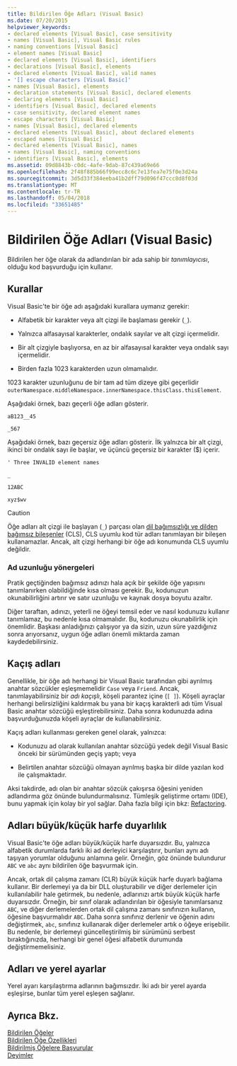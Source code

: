 ```yaml
---
title: Bildirilen Öğe Adları (Visual Basic)
ms.date: 07/20/2015
helpviewer_keywords:
- declared elements [Visual Basic], case sensitivity
- names [Visual Basic], Visual Basic rules
- naming conventions [Visual Basic]
- element names [Visual Basic]
- declared elements [Visual Basic], identifiers
- declarations [Visual Basic], elements
- declared elements [Visual Basic], valid names
- '[] escape characters [Visual Basic]'
- names [Visual Basic], elements
- declaration statements [Visual Basic], declared elements
- declaring elements [Visual Basic]
- identifiers [Visual Basic], declared elements
- case sensitivity, declared element names
- escape characters [Visual Basic]
- names [Visual Basic], declared elements
- declared elements [Visual Basic], about declared elements
- escaped names [Visual Basic]
- declared elements [Visual Basic], names
- names [Visual Basic], naming conventions
- identifiers [Visual Basic], elements
ms.assetid: 09d8843b-c0dc-4afe-9dab-87c439a69e66
ms.openlocfilehash: 2f48f885b66f99ecc8c6c7e13fea7e75f0e3d24a
ms.sourcegitcommit: 3d5d33f384eeba41b2dff79d096f47ccc8d8f03d
ms.translationtype: MT
ms.contentlocale: tr-TR
ms.lasthandoff: 05/04/2018
ms.locfileid: "33651485"
---
```

# <a name="declared-element-names-visual-basic"></a>Bildirilen Öğe Adları (Visual Basic)
Bildirilen her öğe olarak da adlandırılan bir ada sahip bir *tanımlayıcısı*, olduğu kod başvurduğu için kullanır.  
  
## <a name="rules"></a>Kurallar  
 Visual Basic'te bir öğe adı aşağıdaki kurallara uymanız gerekir:  
  
-   Alfabetik bir karakter veya alt çizgi ile başlaması gerekir (`_`).  
  
-   Yalnızca alfasayısal karakterler, ondalık sayılar ve alt çizgi içermelidir.  
  
-   Bir alt çizgiyle başlıyorsa, en az bir alfasayısal karakter veya ondalık sayı içermelidir.  
  
-   Birden fazla 1023 karakterden uzun olmamalıdır.  
  
 1023 karakter uzunluğunu de bir tam ad tüm dizeye gibi geçerlidir `outerNamespace.middleNamespace.innerNamespace.thisClass.thisElement`.  
  
 Aşağıdaki örnek, bazı geçerli öğe adları gösterir.  
  
 `aB123__45`  
  
 `_567`  
  
 Aşağıdaki örnek, bazı geçersiz öğe adları gösterir. İlk yalnızca bir alt çizgi, ikinci bir ondalık sayı ile başlar, ve üçüncü geçersiz bir karakter ($) içerir.  
  
 `' Three INVALID element names`  
  
 `_`  
  
 `12ABC`  
  
 `xyz$wv`  
  
> [!CAUTION]
>  Öğe adları alt çizgi ile başlayan (`_`) parçası olan [dil bağımsızlığı ve dilden bağımsız bileşenler](../../../../standard/language-independence-and-language-independent-components.md) (CLS), CLS uyumlu kod tür adları tanımlayan bir bileşen kullanamazlar. Ancak, alt çizgi herhangi bir öğe adı konumunda CLS uyumlu değildir.  
  
### <a name="name-length-guidelines"></a>Ad uzunluğu yönergeleri  
 Pratik geçtiğinden bağımsız adınızı hala açık bir şekilde öğe yapısını tanımlanırken olabildiğinde kısa olması gerekir. Bu, kodunuzun okunabilirliğini artırır ve satır uzunluğu ve kaynak dosya boyutu azaltır.  
  
 Diğer taraftan, adınızı, yeterli ne öğeyi temsil eder ve nasıl kodunuzu kullanır tanımlamaz, bu nedenle kısa olmamalıdır. Bu, kodunuzu okunabilirlik için önemlidir. Başkası anladığınızı çalışıyor ya da sizin, uzun süre yazdığınız sonra arıyorsanız, uygun öğe adları önemli miktarda zaman kaydedebilirsiniz.  
  
## <a name="escaped-names"></a>Kaçış adları  
 Genellikle, bir öğe adı herhangi bir Visual Basic tarafından gibi ayrılmış anahtar sözcükler eşleşmemelidir `Case` veya `Friend`. Ancak, tanımlayabilirsiniz bir *adı kaçışlı*, köşeli parantez içine (`[ ]`). Köşeli ayraçlar herhangi belirsizliğini kaldırmak bu yana bir kaçış karakterli adı tüm Visual Basic anahtar sözcüğü eşleştirebilirsiniz. Daha sonra kodunuzda adına başvurduğunuzda köşeli ayraçlar de kullanabilirsiniz.  
  
 Kaçış adları kullanması gereken genel olarak, yalnızca:  
  
-   Kodunuzu ad olarak kullanılan anahtar sözcüğü yedek değil Visual Basic önceki bir sürümünden geçiş yaptı; veya  
  
-   Belirtilen anahtar sözcüğü olmayan ayrılmış başka bir dilde yazılan kod ile çalışmaktadır.  
  
 Aksi takdirde, adı olan bir anahtar sözcük çakışırsa öğesini yeniden adlandırma göz önünde bulundurmalısınız. Tümleşik geliştirme ortamı (IDE), bunu yapmak için kolay bir yol sağlar. Daha fazla bilgi için bkz: [Refactoring](/visualstudio/vb-ide/refactoring-vb).  
  
## <a name="case-sensitivity-in-names"></a>Adları büyük/küçük harfe duyarlılık  
 Visual Basic'te öğe adları büyük/küçük harfe duyarsızdır. Bu, yalnızca alfabetik durumlarda farklı iki ad derleyici karşılaştırır, bunları aynı adı taşıyan yorumlar olduğunu anlamına gelir. Örneğin, göz önünde bulundurur `ABC` ve `abc` aynı bildirilen öğe başvurmak için.  
  
 Ancak, ortak dil çalışma zamanı (CLR) büyük küçük harfe duyarlı bağlama kullanır. Bir derlemeyi ya da bir DLL oluşturabilir ve diğer derlemeler için kullanılabilir hale getirmek, bu nedenle, adlarınızı artık büyük küçük harfe duyarsızdır. Örneğin, bir sınıf olarak adlandırılan bir öğesiyle tanımlarsanız `ABC`, ve diğer derlemelerden ortak dil çalışma zamanı sınıfınızın kullanın, öğesine başvurmalıdır `ABC`. Daha sonra sınıfınız derlenir ve öğenin adını değiştirmek, `abc`, sınıfınız kullanarak diğer derlemeler artık o öğeye erişebilir. Bu nedenle, bir derlemeyi güncelleştirilmiş bir sürümünü serbest bıraktığınızda, herhangi bir genel öğesi alfabetik durumunda değiştirmemelisiniz.  
  
## <a name="names-and-locales"></a>Adları ve yerel ayarlar  
 Yerel ayarı karşılaştırma adlarının bağımsızdır. İki adı bir yerel ayarda eşleşirse, bunlar tüm yerel eşleşen sağlanır.  
  
## <a name="see-also"></a>Ayrıca Bkz.  
 [Bildirilen Öğeler](../../../../visual-basic/programming-guide/language-features/declared-elements/index.md)  
 [Bildirilen Öğe Özellikleri](../../../../visual-basic/programming-guide/language-features/declared-elements/declared-element-characteristics.md)  
 [Bildirilmiş Öğelere Başvurular](../../../../visual-basic/programming-guide/language-features/declared-elements/references-to-declared-elements.md)  
 [Deyimler](../../../../visual-basic/language-reference/statements/index.md)
